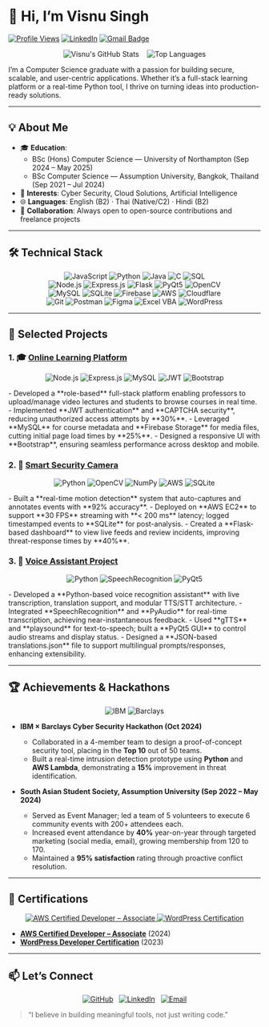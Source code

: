 # 👋 Hi, I’m Visnu Singh

[![Profile Views](https://komarev.com/ghpvc/?username=visnusingh)](https://github.com/visnusingh)
[![LinkedIn](https://img.shields.io/badge/LinkedIn-%230077B5.svg?logo=linkedin&logoColor=white)](https://www.linkedin.com/in/visnusingh370)
[![Gmail Badge](https://img.shields.io/badge/Email-%23D14836.svg?logo=gmail&logoColor=white)](mailto:visnusingh370@gmail.com)

<p align="center">
  <img src="https://github-readme-stats.vercel.app/api?username=visnusingh&show_icons=true&theme=dark" alt="Visnu's GitHub Stats" />
  &nbsp;&nbsp;
  <img src="https://github-readme-stats.vercel.app/api/top-langs/?username=visnusingh&layout=compact&theme=dark" alt="Top Languages" />
</p>

I’m a Computer Science graduate with a passion for building secure, scalable, and user-centric applications. Whether it’s a full-stack learning platform or a real-time Python tool, I thrive on turning ideas into production-ready solutions.

---

## 💡 About Me

- 🎓 **Education**:  
  - BSc (Hons) Computer Science — University of Northampton (Sep 2024 – May 2025)  
  - BSc Computer Science — Assumption University, Bangkok, Thailand (Sep 2021 – Jul 2024)  
- 🔐 **Interests**: Cyber Security, Cloud Solutions, Artificial Intelligence  
- 🌐 **Languages**: English (B2) · Thai (Native/C2) · Hindi (B2)  
- 🤝 **Collaboration**: Always open to open-source contributions and freelance projects  

---

## 🛠️ Technical Stack

<p align="center">
  <img src="https://img.shields.io/badge/JavaScript-F7DF1E?logo=javascript&logoColor=black" alt="JavaScript"/>
  <img src="https://img.shields.io/badge/Python-3776AB?logo=python&logoColor=white" alt="Python"/>
  <img src="https://img.shields.io/badge/Java-007396?logo=java&logoColor=white" alt="Java"/>
  <img src="https://img.shields.io/badge/C-00599C?logo=c&logoColor=white" alt="C"/>
  <img src="https://img.shields.io/badge/SQL-347B98?logo=MySQL&logoColor=white" alt="SQL"/>
  <br>
  <img src="https://img.shields.io/badge/Node.js-339933?logo=nodedotjs&logoColor=white" alt="Node.js"/>
  <img src="https://img.shields.io/badge/Express.js-000000?logo=express&logoColor=white" alt="Express.js"/>
  <img src="https://img.shields.io/badge/Flask-000000?logo=flask&logoColor=white" alt="Flask"/>
  <img src="https://img.shields.io/badge/PyQt5-41CD52?logo=python&logoColor=white" alt="PyQt5"/>
  <img src="https://img.shields.io/badge/OpenCV-5C3EE8?logo=opencv&logoColor=white" alt="OpenCV"/>
  <br>
  <img src="https://img.shields.io/badge/MySQL-4479A1?logo=mysql&logoColor=white" alt="MySQL"/>
  <img src="https://img.shields.io/badge/SQLite-003B57?logo=sqlite&logoColor=white" alt="SQLite"/>
  <img src="https://img.shields.io/badge/Firebase-FFCA28?logo=firebase&logoColor=black" alt="Firebase"/>
  <img src="https://img.shields.io/badge/AWS-232F3E?logo=amazonaws&logoColor=white" alt="AWS"/>
  <img src="https://img.shields.io/badge/Cloudflare-F38020?logo=cloudflare&logoColor=white" alt="Cloudflare"/>
  <br>
  <img src="https://img.shields.io/badge/Git-F05032?logo=git&logoColor=white" alt="Git"/>
  <img src="https://img.shields.io/badge/Postman-FF6C37?logo=postman&logoColor=white" alt="Postman"/>
  <img src="https://img.shields.io/badge/Figma-F24E1E?logo=figma&logoColor=white" alt="Figma"/>
  <img src="https://img.shields.io/badge/VBA-0078D7?logo=microsoft-excel&logoColor=white" alt="Excel VBA"/>
  <img src="https://img.shields.io/badge/WordPress-21759B?logo=wordpress&logoColor=white" alt="WordPress"/>
</p>

---

## 💼 Selected Projects

### 1. 🎓 [Online Learning Platform](https://github.com/visnusingh/Online-Learning-Platform)  
<p align="center">
  <img src="https://img.shields.io/badge/Node.js-339933?logo=nodedotjs&logoColor=white" alt="Node.js"/>
  <img src="https://img.shields.io/badge/Express.js-000000?logo=express&logoColor=white" alt="Express.js"/>
  <img src="https://img.shields.io/badge/MySQL-4479A1?logo=mysql&logoColor=white" alt="MySQL"/>
  <img src="https://img.shields.io/badge/JWT-000000?logo=json-web-tokens&logoColor=white" alt="JWT"/>
  <img src="https://img.shields.io/badge/Bootstrap-563D7C?logo=bootstrap&logoColor=white" alt="Bootstrap"/>
</p>
- Developed a **role-based** full-stack platform enabling professors to upload/manage video lectures and students to browse courses in real time.  
- Implemented **JWT authentication** and **CAPTCHA security**, reducing unauthorized access attempts by **30%**.  
- Leveraged **MySQL** for course metadata and **Firebase Storage** for media files, cutting initial page load times by **25%**.  
- Designed a responsive UI with **Bootstrap**, ensuring seamless performance across desktop and mobile.

### 2. 🔐 [Smart Security Camera](https://github.com/visnusingh/Smart-Security-Camera)  
<p align="center">
  <img src="https://img.shields.io/badge/Python-3776AB?logo=python&logoColor=white" alt="Python"/>
  <img src="https://img.shields.io/badge/OpenCV-5C3EE8?logo=opencv&logoColor=white" alt="OpenCV"/>
  <img src="https://img.shields.io/badge/NumPy-013243?logo=numpy&logoColor=white" alt="NumPy"/>
  <img src="https://img.shields.io/badge/AWS-232F3E?logo=amazonaws&logoColor=white" alt="AWS"/>
  <img src="https://img.shields.io/badge/SQLite-003B57?logo=sqlite&logoColor=white" alt="SQLite"/>
</p>
- Built a **real-time motion detection** system that auto-captures and annotates events with **92% accuracy**.  
- Deployed on **AWS EC2** to support **30 FPS** streaming with **< 200 ms** latency; logged timestamped events to **SQLite** for post-analysis.  
- Created a **Flask-based dashboard** to view live feeds and review incidents, improving threat-response times by **40%**.  

### 3. 🧠 [Voice Assistant Project](https://github.com/visnusingh/Voice-Recognition-)  
<p align="center">
  <img src="https://img.shields.io/badge/Python-3776AB?logo=python&logoColor=white" alt="Python"/>
  <img src="https://img.shields.io/badge/SpeechRecognition-000000?logo=python&logoColor=white" alt="SpeechRecognition"/>
  <img src="https://img.shields.io/badge/PyQt5-41CD52?logo=python&logoColor=white" alt="PyQt5"/>
</p>
- Developed a **Python-based voice recognition assistant** with live transcription, translation support, and modular TTS/STT architecture.  
- Integrated **SpeechRecognition** and **PyAudio** for real-time transcription, achieving near-instantaneous feedback.  
- Used **gTTS** and **playsound** for text-to-speech; built a **PyQt5 GUI** to control audio streams and display status.  
- Designed a **JSON-based translations.json** file to support multilingual prompts/responses, enhancing extensibility.  

---

## 🏆 Achievements & Hackathons

<p align="center">
  <img src="https://img.shields.io/badge/IBM-blue?logo=ibm&logoColor=white" alt="IBM"/>
  <img src="https://img.shields.io/badge/Barclays-003087?logo=barclays&logoColor=white" alt="Barclays"/>
</p>

- **IBM × Barclays Cyber Security Hackathon (Oct 2024)**  
  - Collaborated in a 4-member team to design a proof-of-concept security tool, placing in the **Top 10** out of 50 teams.  
  - Built a real-time intrusion detection prototype using **Python** and **AWS Lambda**, demonstrating a **15%** improvement in threat identification.  

- **South Asian Student Society, Assumption University (Sep 2022 – May 2024)**  
  - Served as Event Manager; led a team of 5 volunteers to execute 6 community events with 200+ attendees each.  
  - Increased event attendance by **40%** year-on-year through targeted marketing (social media, email), growing membership from 120 to 170.  
  - Maintained a **95% satisfaction** rating through proactive conflict resolution.  

---

## 🥇 Certifications

<p align="center">
  <a href="https://www.credly.com/badges/66a67ad5-75c8-4ea5-a4c8-fcbbd377084d/linked_in_profile" target="_blank">
    <img src="https://img.shields.io/badge/AWS%20Certified%20Developer%20–%20Associate-FF9900?logo=amazonaws&logoColor=white" alt="AWS Certified Developer – Associate"/>
  </a>
  <a href="https://www.coursera.org/account/accomplishments/verify/8SLOAMYWX9NU" target="_blank">
    <img src="https://img.shields.io/badge/WordPress%20Developer%20Certification-21759B?logo=wordpress&logoColor=white" alt="WordPress Certification"/>
  </a>
</p>

- **[AWS Certified Developer – Associate](https://www.credly.com/badges/66a67ad5-75c8-4ea5-a4c8-fcbbd377084d/linked_in_profile)** (2024)  
- **[WordPress Developer Certification](https://www.coursera.org/account/accomplishments/verify/8SLOAMYWX9NU)** (2023)  


---

## 📫 Let’s Connect

<p align="center">
  <a href="https://github.com/visnusingh"><img src="https://img.shields.io/badge/GitHub-%2312100E.svg?logo=github&logoColor=white" alt="GitHub"/></a>
  &nbsp;
  <a href="https://www.linkedin.com/in/visnusingh370"><img src="https://img.shields.io/badge/LinkedIn-%230077B5.svg?logo=linkedin&logoColor=white" alt="LinkedIn"/></a>
  &nbsp;
  <a href="mailto:visnusingh370@gmail.com"><img src="https://img.shields.io/badge/Email-%23D14836.svg?logo=gmail&logoColor=white" alt="Email"/></a>
</p>

> “I believe in building meaningful tools, not just writing code.”
